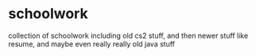 # schoolwork
collection of schoolwork including old cs2 stuff, and then newer stuff like resume, and maybe even really really old java stuff
